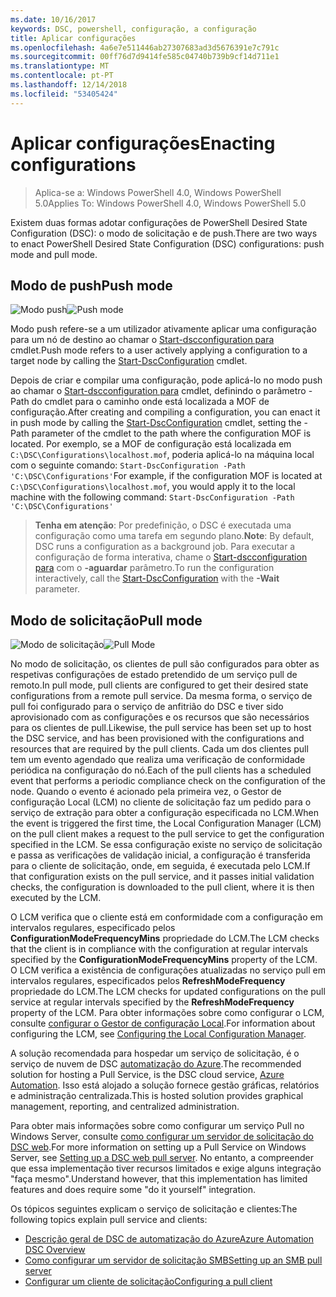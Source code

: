 ```yaml
---
ms.date: 10/16/2017
keywords: DSC, powershell, configuração, a configuração
title: Aplicar configurações
ms.openlocfilehash: 4a6e7e511446ab27307683ad3d5676391e7c791c
ms.sourcegitcommit: 00ff76d7d9414fe585c04740b739b9cf14d711e1
ms.translationtype: MT
ms.contentlocale: pt-PT
ms.lasthandoff: 12/14/2018
ms.locfileid: "53405424"
---
```

# <a name="enacting-configurations"></a><span data-ttu-id="bde4c-103">Aplicar configurações</span><span class="sxs-lookup"><span data-stu-id="bde4c-103">Enacting configurations</span></span>

><span data-ttu-id="bde4c-104">Aplica-se a: Windows PowerShell 4.0, Windows PowerShell 5.0</span><span class="sxs-lookup"><span data-stu-id="bde4c-104">Applies To: Windows PowerShell 4.0, Windows PowerShell 5.0</span></span>

<span data-ttu-id="bde4c-105">Existem duas formas adotar configurações de PowerShell Desired State Configuration (DSC): o modo de solicitação e de push.</span><span class="sxs-lookup"><span data-stu-id="bde4c-105">There are two ways to enact PowerShell Desired State Configuration (DSC) configurations: push mode and pull mode.</span></span>

## <a name="push-mode"></a><span data-ttu-id="bde4c-106">Modo de push</span><span class="sxs-lookup"><span data-stu-id="bde4c-106">Push mode</span></span>

<span data-ttu-id="bde4c-107">![Modo push](../images/pushModel.png "como push funciona de modo")</span><span class="sxs-lookup"><span data-stu-id="bde4c-107">![Push mode](../images/pushModel.png "How push mode works")</span></span>

<span data-ttu-id="bde4c-108">Modo push refere-se a um utilizador ativamente aplicar uma configuração para um nó de destino ao chamar o [Start-dscconfiguration para](/powershell/module/psdesiredstateconfiguration/start-dscconfiguration) cmdlet.</span><span class="sxs-lookup"><span data-stu-id="bde4c-108">Push mode refers to a user actively applying a configuration to a target node by calling the [Start-DscConfiguration](/powershell/module/psdesiredstateconfiguration/start-dscconfiguration) cmdlet.</span></span>

<span data-ttu-id="bde4c-109">Depois de criar e compilar uma configuração, pode aplicá-lo no modo push ao chamar o [Start-dscconfiguration para](/powershell/module/psdesiredstateconfiguration/start-dscconfiguration) cmdlet, definindo o parâmetro - Path do cmdlet para o caminho onde está localizada a MOF de configuração.</span><span class="sxs-lookup"><span data-stu-id="bde4c-109">After creating and compiling a configuration, you can enact it in push mode by calling the [Start-DscConfiguration](/powershell/module/psdesiredstateconfiguration/start-dscconfiguration) cmdlet, setting the -Path parameter of the cmdlet to the path where the configuration MOF is located.</span></span>
<span data-ttu-id="bde4c-110">Por exemplo, se a MOF de configuração está localizada em `C:\DSC\Configurations\localhost.mof`, poderia aplicá-lo na máquina local com o seguinte comando: `Start-DscConfiguration -Path 'C:\DSC\Configurations'`</span><span class="sxs-lookup"><span data-stu-id="bde4c-110">For example, if the configuration MOF is located at `C:\DSC\Configurations\localhost.mof`, you would apply it to the local machine with the following command: `Start-DscConfiguration -Path 'C:\DSC\Configurations'`</span></span>

> <span data-ttu-id="bde4c-111">__Tenha em atenção__: Por predefinição, o DSC é executada uma configuração como uma tarefa em segundo plano.</span><span class="sxs-lookup"><span data-stu-id="bde4c-111">__Note__: By default, DSC runs a configuration as a background job.</span></span> <span data-ttu-id="bde4c-112">Para executar a configuração de forma interativa, chame o [Start-dscconfiguration para](/powershell/module/psdesiredstateconfiguration/start-dscconfiguration) com o __-aguardar__ parâmetro.</span><span class="sxs-lookup"><span data-stu-id="bde4c-112">To run the configuration interactively, call the [Start-DscConfiguration](/powershell/module/psdesiredstateconfiguration/start-dscconfiguration) with the __-Wait__ parameter.</span></span>

## <a name="pull-mode"></a><span data-ttu-id="bde4c-113">Modo de solicitação</span><span class="sxs-lookup"><span data-stu-id="bde4c-113">Pull mode</span></span>

<span data-ttu-id="bde4c-114">![Modo de solicitação](../images/pullModel.png "funciona de modo por solicitação")</span><span class="sxs-lookup"><span data-stu-id="bde4c-114">![Pull Mode](../images/pullModel.png "How pull mode works")</span></span>

<span data-ttu-id="bde4c-115">No modo de solicitação, os clientes de pull são configurados para obter as respetivas configurações de estado pretendido de um serviço pull de remoto.</span><span class="sxs-lookup"><span data-stu-id="bde4c-115">In pull mode, pull clients are configured to get their desired state configurations from a remote pull service.</span></span>
<span data-ttu-id="bde4c-116">Da mesma forma, o serviço de pull foi configurado para o serviço de anfitrião do DSC e tiver sido aprovisionado com as configurações e os recursos que são necessários para os clientes de pull.</span><span class="sxs-lookup"><span data-stu-id="bde4c-116">Likewise, the pull service has been set up to host the DSC service, and has been provisioned with the configurations and resources that are required by the pull clients.</span></span>
<span data-ttu-id="bde4c-117">Cada um dos clientes pull tem um evento agendado que realiza uma verificação de conformidade periódica na configuração do nó.</span><span class="sxs-lookup"><span data-stu-id="bde4c-117">Each of the pull clients has a scheduled event that performs a periodic compliance check on the configuration of the node.</span></span>
<span data-ttu-id="bde4c-118">Quando o evento é acionado pela primeira vez, o Gestor de configuração Local (LCM) no cliente de solicitação faz um pedido para o serviço de extração para obter a configuração especificada no LCM.</span><span class="sxs-lookup"><span data-stu-id="bde4c-118">When the event is triggered the first time, the Local Configuration Manager (LCM) on the pull client makes a request to the pull service to get the configuration specified in the LCM.</span></span>
<span data-ttu-id="bde4c-119">Se essa configuração existe no serviço de solicitação e passa as verificações de validação inicial, a configuração é transferida para o cliente de solicitação, onde, em seguida, é executada pelo LCM.</span><span class="sxs-lookup"><span data-stu-id="bde4c-119">If that configuration exists on the pull service, and it passes initial validation checks, the configuration is downloaded to the pull client, where it is then executed by the LCM.</span></span>

<span data-ttu-id="bde4c-120">O LCM verifica que o cliente está em conformidade com a configuração em intervalos regulares, especificado pelos **ConfigurationModeFrequencyMins** propriedade do LCM.</span><span class="sxs-lookup"><span data-stu-id="bde4c-120">The LCM checks that the client is in compliance with the configuration at regular intervals specified by the **ConfigurationModeFrequencyMins** property of the LCM.</span></span>
<span data-ttu-id="bde4c-121">O LCM verifica a existência de configurações atualizadas no serviço pull em intervalos regulares, especificados pelos **RefreshModeFrequency** propriedade do LCM.</span><span class="sxs-lookup"><span data-stu-id="bde4c-121">The LCM checks for updated configurations on the pull service at regular intervals specified by the **RefreshModeFrequency** property of the LCM.</span></span>
<span data-ttu-id="bde4c-122">Para obter informações sobre como configurar o LCM, consulte [configurar o Gestor de configuração Local](../managing-nodes/metaConfig.md).</span><span class="sxs-lookup"><span data-stu-id="bde4c-122">For information about configuring the LCM, see [Configuring the Local Configuration Manager](../managing-nodes/metaConfig.md).</span></span>

<span data-ttu-id="bde4c-123">A solução recomendada para hospedar um serviço de solicitação, é o serviço de nuvem de DSC [automatização do Azure](https://azure.microsoft.com/services/automation/).</span><span class="sxs-lookup"><span data-stu-id="bde4c-123">The recommended solution for hosting a Pull Service, is the DSC cloud service, [Azure Automation](https://azure.microsoft.com/services/automation/).</span></span>
<span data-ttu-id="bde4c-124">Isso está alojado a solução fornece gestão gráficas, relatórios e administração centralizada.</span><span class="sxs-lookup"><span data-stu-id="bde4c-124">This is hosted solution provides graphical management, reporting, and centralized administration.</span></span>

<span data-ttu-id="bde4c-125">Para obter mais informações sobre como configurar um serviço Pull no Windows Server, consulte [como configurar um servidor de solicitação do DSC web](pullServer.md).</span><span class="sxs-lookup"><span data-stu-id="bde4c-125">For more information on setting up a Pull Service on Windows Server, see [Setting up a DSC web pull server](pullServer.md).</span></span>
<span data-ttu-id="bde4c-126">No entanto, a compreender que essa implementação tiver recursos limitados e exige alguns integração "faça mesmo".</span><span class="sxs-lookup"><span data-stu-id="bde4c-126">Understand however, that this implementation has limited features and does require some "do it yourself" integration.</span></span>

<span data-ttu-id="bde4c-127">Os tópicos seguintes explicam o serviço de solicitação e clientes:</span><span class="sxs-lookup"><span data-stu-id="bde4c-127">The following topics explain pull service and clients:</span></span>

- [<span data-ttu-id="bde4c-128">Descrição geral de DSC de automatização do Azure</span><span class="sxs-lookup"><span data-stu-id="bde4c-128">Azure Automation DSC Overview</span></span>](https://docs.microsoft.com/en-us/azure/automation/automation-dsc-overview)
- [<span data-ttu-id="bde4c-129">Como configurar um servidor de solicitação SMB</span><span class="sxs-lookup"><span data-stu-id="bde4c-129">Setting up an SMB pull server</span></span>](pullServerSMB.md)
- [<span data-ttu-id="bde4c-130">Configurar um cliente de solicitação</span><span class="sxs-lookup"><span data-stu-id="bde4c-130">Configuring a pull client</span></span>](pullClientConfigID.md)
